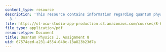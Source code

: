 ```yaml
---
content_type: resource
description: 'This resource contains information regarding quantum physics: Assignment
  8.'
file: https://ol-ocw-studio-app-production.s3.amazonaws.com/courses/8-04-quantum-physics-i-spring-2016/67574eeda2314554048c13a823b23d7a_MIT8_04S16_ps8_2016.pdf
file_type: application/pdf
resourcetype: Document
title: Quantum Physics I, Assignment 8
uid: 67574eed-a231-4554-048c-13a823b23d7a
---
```

